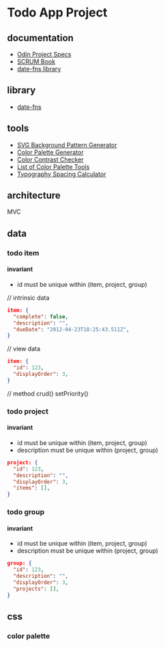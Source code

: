 # Todo App Project

## documentation

- [Odin Project Specs](https://www.theodinproject.com/paths/full-stack-javascript/courses/javascript/lessons/todo-list)
- [SCRUM Book](https://www.goodreads.com/book/show/19288230-scrum)
- [date-fns library](https://date-fns.org/docs/Getting-Started/)

## library

- [date-fns](https://github.com/date-fns/date-fns)

## tools

- [SVG Background Pattern Generator](https://www.svgbackgrounds.com/)
- [Color Palette Generator](https://paletton.com/#uid=1000u0kllllaFw0g0qFqFg0w0aF)
- [Color Contrast Checker](https://webaim.org/resources/contrastchecker/)
- [List of Color Palette Tools](https://learntocodewith.me/posts/color-palette-tools/)
- [Typography Spacing Calculator](https://pearsonified.com/typography/)

## architecture

MVC

## data

### todo item

#### invariant
  - id must be unique within (item, project, group)


// intrinsic data
```json
item: {
  "complete": false,
  "description": "",
  "dueDate": "2012-04-23T18:25:43.511Z",
}
```

// view data
```json
item: {
  "id": 123,
  "displayOrder": 3,
}
```

// method
crud()
setPriority()

### todo project

#### invariant
  - id must be unique within (item, project, group)
  - description must be unique within (project, group)

```json
project: {
  "id": 123,
  "description": "",
  "displayOrder": 3,
  "items": [],
}
```

### todo group

#### invariant
  - id must be unique within (item, project, group)
  - description must be unique within (project, group)

```json
group: {
  "id": 123,
  "description": "",
  "displayOrder": 3,
  "projects": [],
}
```

## css

### color palette
